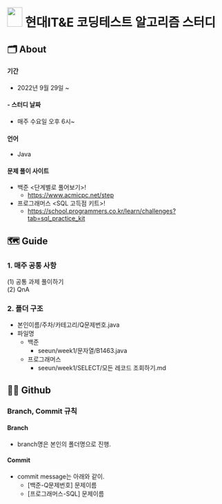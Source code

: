 
# <img src="https://static.wikia.nocookie.net/arendelle/images/d/d2/Olaf.png/revision/latest?cb=20151103113103&path-prefix=ko" width="35" height="45"/> 현대IT&E 코딩테스트 알고리즘 스터디 </br>
  
## 🗂 About </br>
#### 기간 
  - 2022년 9월 29일 ~
#### - 스터디 날짜 
  - 매주 수요일 오후 6시~
#### 언어
  - Java
#### 문제 풀이 사이트
  - 백준 <단계별로 풀어보기>!  
    - https://www.acmicpc.net/step
  - 프로그래머스 <SQL 고득점 키트>! 
    - https://school.programmers.co.kr/learn/challenges?tab=sql_practice_kit  
  
  
## 🗺 Guide </br>
### 1. 매주 공통 사항
(1) 공통 과제 풀이하기  
(2) QnA  
  
### 2. 폴더 구조
- 본인이름/주차/카테고리/Q문제번호.java
- 파일명
  - 백준
    - seeun/week1/문자열/B1463.java
  - 프로그래머스
    - seeun/week1/SELECT/모든 레코드 조회하기.md
  
## 👨‍💻 Github </br>
  
  ### Branch, Commit 규칙  
  
  #### Branch  
  - branch명은 본인의 폴더명으로 진행.
    
  #### Commit
  - commit message는 아래와 같이.
    - [백준-Q문제번호] 문제이름
    - [프로그래머스-SQL] 문제이름
    
    
